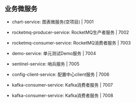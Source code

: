 ## 业务微服务

- chart-service: 图表微服务(空项目) | 7001

- rocketmq-producer-service: RocketMQ生产者服务 | 7002

- rocketmq-consumer-service: RocketMQ消费者服务 | 7003

- demo-service: 单元测试Demo服务 | 7004

- sentinel-service: 哨兵服务 | 7005

- config-client-service: 配置中心client服务 | 7006

- kafka-consumer-service: Kafka消费者服务 | 7007

- kafka-consumer-service: Kafka消费者服务 | 7008





